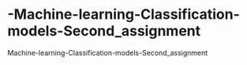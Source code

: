 # -Machine-learning-Classification-models-Second_assignment
 Machine-learning-Classification-models-Second_assignment
